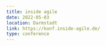 ```yaml
---
title: inside agile
date: 2022-05-03
location: Darmstadt
link: https://konf.inside-agile.de/
type: conference
---
```

